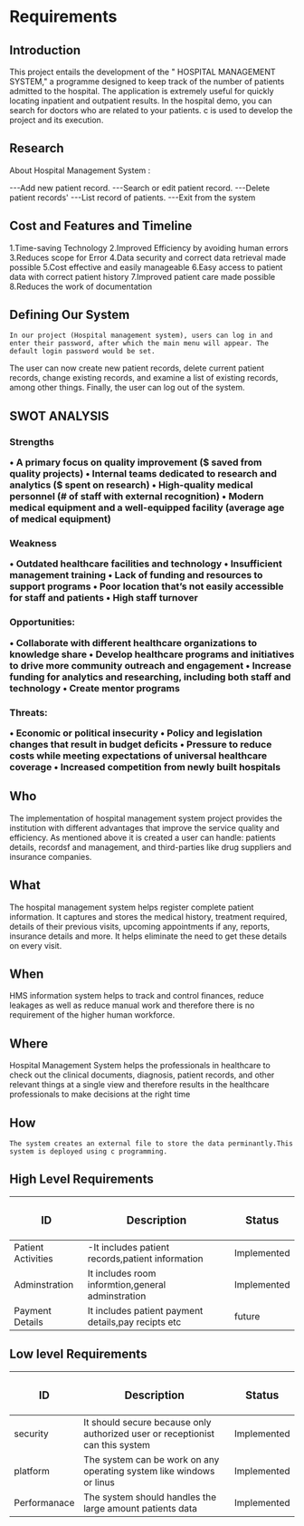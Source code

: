 # Requirements
## Introduction
 This project entails the development of the " HOSPITAL MANAGEMENT SYSTEM," a programme designed to keep track of the number of patients admitted to the hospital. The application is extremely useful for quickly locating inpatient and outpatient results. In the hospital demo, you can search for doctors who are related to your patients. c is used to develop the project and its execution.

## Research

About Hospital Management System :

---Add new patient record. 
---Search or edit patient record.
---Delete patient records'
---List record of patients.
---Exit from the system
 
## Cost and Features and Timeline

1.Time-saving Technology
2.Improved Efficiency by avoiding human errors
3.Reduces scope for Error
4.Data security and correct data retrieval made possible
5.Cost effective and easily manageable
6.Easy access to patient data with correct patient history
7.Improved patient care made possible
8.Reduces the work of documentation

## Defining Our System
    In our project (Hospital management system), users can log in and enter their password, after which the main menu will appear. The default login password would be set.
The user can now create new patient records, delete current patient records, change existing records, and examine a list of existing records, among other things. Finally, the user can log out of the system.
## SWOT ANALYSIS
<h3>Strengths

•	A primary focus on quality improvement ($ saved from quality projects)
•	Internal teams dedicated to research and analytics ($ spent on research)
•	High-quality medical personnel (# of staff with external recognition)
•	Modern medical equipment and a well-equipped facility (average age of medical equipment)

<h3>Weakness

•	Outdated healthcare facilities and technology
•	Insufficient management training
•	Lack of funding and resources to support programs
•	Poor location that’s not easily accessible for staff and patients
•	High staff turnover

<h3>Opportunities:

•	Collaborate with different healthcare organizations to knowledge share
•	Develop healthcare programs and initiatives to drive more community outreach and engagement
•	Increase funding for analytics and researching, including both staff and technology
•	Create mentor programs

<h3>Threats:

•	Economic or political insecurity
•	Policy and legislation changes that result in budget deficits
•	Pressure to reduce costs while meeting expectations of universal healthcare coverage
•	Increased competition from newly built hospitals

## Who
The implementation of hospital management system project provides the institution with different advantages that improve the service quality and efficiency. As mentioned above it is created a user can handle: patients details, recordsf and management, and third-parties like drug suppliers and insurance companies.

## What
The hospital management system helps register complete patient information. It captures and stores the medical history, treatment required, details of their previous visits, upcoming appointments if any, reports, insurance details and more. It helps eliminate the need to get these details on every visit.

## When
HMS information system helps to track and control finances, reduce leakages as well as reduce manual work and therefore there is no requirement of the higher human workforce.

## Where
Hospital Management System helps the professionals in healthcare to check out the clinical documents, diagnosis, patient records, and other relevant things at a single view and therefore results in the healthcare professionals to make decisions at the right time

## How
    The system creates an external file to store the data perminantly.This system is deployed using c programming.

## High Level Requirements
| **<h3> ID** | **<h3>Description**                                              | <h3>Status      |    
|-------------|--------------------------------------------------------------|------------- |
 | Patient Activities|-It includes patient records,patient information  | Implemented    |
| Adminstration     |It includes room informtion,general adminstration| Implemented    |
|  Payment Details       |It includes patient payment details,pay recipts etc| future    |
##  Low level Requirements
 | **<h3> ID** | **<h3>Description**                                              | <h3>Status      |    
|-------------|--------------------------------------------------------------|------------- |
 | security|It should secure because  only authorized user or receptionist can this system  | Implemented    |
| platform     |The system can be work on any operating system like windows or linus| Implemented    |
|  Performanace       |The system should handles the large amount patients data| Implemented    |
